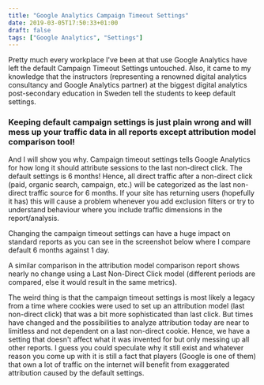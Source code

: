 ```yaml
---
title: "Google Analytics Campaign Timeout Settings"
date: 2019-03-05T17:50:33+01:00
draft: false
tags: ["Google Analytics", "Settings"]
---
```


Pretty much every workplace I've been at that use Google Analytics have left the default Campaign Timeout Settings untouched. Also, it came to my knowledge that the instructors (representing a renowned digital analytics consultancy and Google Analytics partner) at the biggest digital analytics post-secondary education in Sweden tell the students to keep default settings.

### Keeping default campaign settings is just plain wrong and will mess up your traffic data in all reports except attribution model comparison tool!

And I will show you why. Campaign timeout settings tells Google Analytics for how long it should attribute sessions to the last non-direct click. The default settings is 6 months! Hence, all direct traffic after a non-direct click (paid, organic search, campaign, etc.) will be categorized as the last non-direct traffic source for 6 months. If your site has returning users (hopefully it has) this will cause a problem whenever you add exclusion filters or try to understand behaviour where you include traffic dimensions in the report/analysis.

Changing the campaign timeout settings can have a huge impact on standard reports as you can see in the screenshot below where I compare default 6 months against 1 day.


A similar comparison in the attribution model comparison report shows nearly no change using a Last Non-Direct Click model (different periods are compared, else it would result in the same metrics).

The weird thing is that the campaign timeout settings is most likely a legacy from a time where cookies were used to set up an attribution model (last non-direct click) that was a bit more sophisticated than last click. But times have changed and the possibilities to analyze attribution today are near to limitless and not dependent on a last non-direct cookie. Hence, we have a setting that doesn't affect what it was invented for but only messing up all other reports. I guess you could speculate why it still exist and whatever reason you come up with it is still a fact that players (Google is one of them) that own a lot of traffic on the internet will benefit from exaggerated attribution caused by the default settings.
